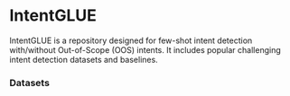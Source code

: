 # IntentGLUE

IntentGLUE is a repository designed for few-shot intent detection with/without Out-of-Scope (OOS) intents. It includes popular challenging intent detection datasets and baselines.


### Datasets 

  
